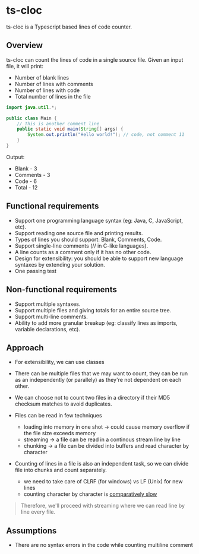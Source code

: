 # ts-cloc

ts-cloc is a Typescript based lines of code counter.

## Overview

ts-cloc can count the lines of code in a single source file. Given
an input file, it will print:

- Number of blank lines
- Number of lines with comments
- Number of lines with code
- Total number of lines in the file

```java
import java.util.*;

public class Main {
    // This is another comment line
    public static void main(String[] args) {
        System.out.println("Hello world!"); // code, not comment 11
    }
}
```

Output:

- Blank - 3
- Comments - 3
- Code - 6
- Total - 12

## Functional requirements

- Support one programming language syntax (eg: Java, C, JavaScript, etc).
- Support reading one source file and printing results.
- Types of lines you should support: Blank, Comments, Code.
- Support single-line comments (// in C-like languages).
- A line counts as a comment only if it has no other code.
- Design for extensibility: you should be able to support new language syntaxes by extending your solution.
- One passing test

## Non-functional requirements

- Support multiple syntaxes.
- Support multiple files and giving totals for an entire source tree.
- Support multi-line comments.
- Ability to add more granular breakup (eg: classify lines as imports, variable
  declarations, etc).

## Approach

- For extensibility, we can use classes
- There can be multiple files that we may want to count, they can be run as an independently (or parallely) as they're not dependent on each other.
- We can choose not to count two files in a directory if their MD5 checksum matches to avoid duplicates.
- Files can be read in few techniques

  - loading into memory in one shot -> could cause memory overflow if the file size exceeds memory
  - streaming -> a file can be read in a continous stream line by line
  - chunking -> a file can be divided into buffers and read character by character

- Counting of lines in a file is also an independent task, so we can divide file into chunks and count separately.
  - we need to take care of CLRF (for windows) vs LF (Unix) for new lines
  - counting character by character is [comparatively slow ](https://stackoverflow.com/a/1277904)

> Therefore, we'll proceed with streaming where we can read line by line every file.

## Assumptions

- There are no syntax errors in the code while counting multiline comment

